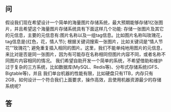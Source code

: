 ## 问

假设我们现在希望设计一个简单的海量图片存储系统，最大预期能够存储1亿张图片，并且希望这个海量图片存储系统具有下面这样几个功能:
存储一张图片及其它的元信息，主要的元信息有:图片名称以及一组tag信息。比如图片名称叫玫瑰花，tag信息是{红色，花，情人节}; 根据关键词搜索一张图片，比如关键词是“情人节 花”“玫瑰花”;
避免重复插入相同的图片。这里，我们不能单纯地用图片的元信息，来比对是否是同一张图片，因为有可能存在名称相同但图片内容不同，或者名称不 同图片内容相同的情况。
我们希望自助开发一个简单的系统，不希望借助和维护过于复杂的三方系统，比如数据库(MySQL、Redis等)、分布式存储系统(GFS、Bigtable等)，并且 我们单台机器的性能有限，比如硬盘只有1TB，内存只有2GB，如何设计一个符合我们上面要求，操作高效，且使用机器资源最少的存储系统呢?

## 答
